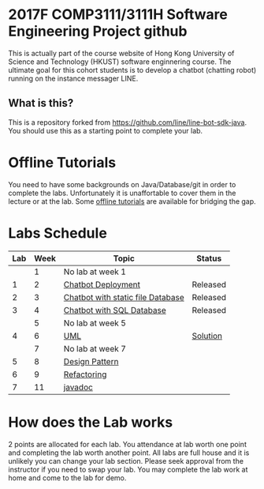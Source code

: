 # 2017F COMP3111/3111H Software Engineering Project github 

This is actually part of the course website of Hong Kong University of Science and Technology (HKUST) software enginnering course. The ultimate goal for this cohort students is to develop a chatbot (chatting robot) running on the instance messager LINE. 


## What is this?

This is a repository forked from https://github.com/line/line-bot-sdk-java. You should use this as a starting point to complete your lab.

# Offline Tutorials

You need to have some backgrounds on Java/Database/git in order to complete the labs. Unfortunately it is unaffortable to cover them in the lecture or at the lab. Some [offline tutorials](./docs/tutorial/) are available for bridging the gap.


# Labs Schedule

| Lab | Week | Topic | Status |
|-----|------|-------|------|
|     | 1  | No lab at week 1 |  |
| 1   | 2  | [Chatbot Deployment](./lab1.md) |  Released |
| 2   | 3    | [Chatbot with static file Database](./lab2.md)       |  Released |
| 3   | 4    | [Chatbot with SQL Database](./lab3.md)|  Released |
|     | 5    | No lab at week 5 | |
| 4   | 6    | [UML](./lab_UML.pdf) | [Solution](./uml_lab_sample_answer.pdf) |
|     | 7    | No lab at week 7 | |
| 5   | 8    | [Design Pattern](./lab6/lab_design_pattern.pdf) |
| 6   | 9    | [Refactoring](./refactoring-lab/README.md) |
| 7   | 11   | [javadoc](./lab7-JavaDoc) |

# How does the Lab works

2 points are allocated for each lab. You attendance at lab worth one point and completing the lab worth another point. All labs are full house and it is unlikely you can change your lab section. Please seek approval from the instructor if you need to swap your lab. You may complete the lab work at home and come to the lab for demo. 


